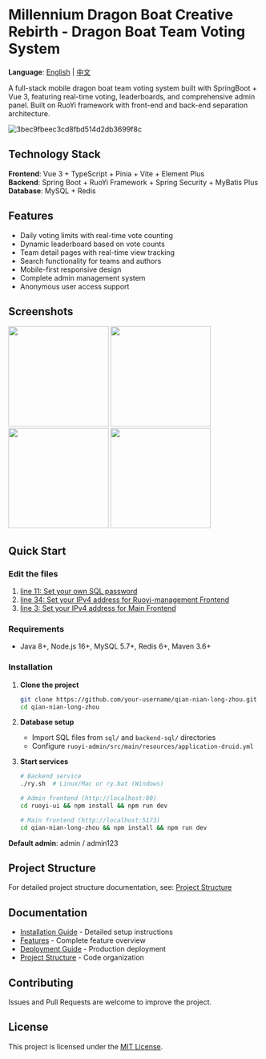 # Millennium Dragon Boat Creative Rebirth - Dragon Boat Team Voting System

**Language**: [English](./README.md) | [中文](./README.cn.md)

A full-stack mobile dragon boat team voting system built with SpringBoot + Vue 3, featuring real-time voting, leaderboards, and comprehensive admin panel. Built on RuoYi framework with front-end and back-end separation architecture.

![3bec9fbeec3cd8fbd514d2db3699f8c](https://github.com/user-attachments/assets/c576c689-01f5-4cf4-b7da-ca6ea25a901f)

## Technology Stack

**Frontend**: Vue 3 + TypeScript + Pinia + Vite + Element Plus  
**Backend**: Spring Boot + RuoYi Framework + Spring Security + MyBatis Plus  
**Database**: MySQL + Redis

## Features

- Daily voting limits with real-time vote counting
- Dynamic leaderboard based on vote counts
- Team detail pages with real-time view tracking
- Search functionality for teams and authors
- Mobile-first responsive design
- Complete admin management system
- Anonymous user access support

## Screenshots

<img src="https://github.com/user-attachments/assets/1289c5e5-f77f-49b0-84a8-8cd3a9fbe542" width ="200"> <img src="https://github.com/user-attachments/assets/2a0e9c27-a7d2-4f7f-a428-c84bd08fb66b" width ="200"> <img src="https://github.com/user-attachments/assets/c3df6fe7-4d02-4312-9a1b-0bba9b16a97c" width ="200"> <img src="https://github.com/user-attachments/assets/981add77-4450-4afa-843c-96b9149eeb19" width ="200">

## Quick Start

### Edit the files
1. [line 11: Set your own SQL password](./ruoyi-admin/src/main/resources/application-druid.yml)
2. [line 34: Set your IPv4 address for Ruoyi-management Frontend](./ruoyi-ui/vue.config.js)
3. [line 3: Set your IPv4 address for Main Frontend](./rain-of-coupon/.env.development)

### Requirements

- Java 8+, Node.js 16+, MySQL 5.7+, Redis 6+, Maven 3.6+

### Installation

1. **Clone the project**

   ```bash
   git clone https://github.com/your-username/qian-nian-long-zhou.git
   cd qian-nian-long-zhou
   ```

2. **Database setup**

   - Import SQL files from `sql/` and `backend-sql/` directories
   - Configure `ruoyi-admin/src/main/resources/application-druid.yml`

3. **Start services**

   ```bash
   # Backend service
   ./ry.sh  # Linux/Mac or ry.bat (Windows)

   # Admin frontend (http://localhost:80)
   cd ruoyi-ui && npm install && npm run dev

   # Main frontend (http://localhost:5173)
   cd qian-nian-long-zhou && npm install && npm run dev
   ```

**Default admin**: admin / admin123

## Project Structure

For detailed project structure documentation, see: [Project Structure](./docs/project-structure.md)

## Documentation

- [Installation Guide](./docs/installation.md) - Detailed setup instructions
- [Features](./docs/features.md) - Complete feature overview
- [Deployment Guide](./docs/deployment.md) - Production deployment
- [Project Structure](./docs/project-structure.md) - Code organization

## Contributing

Issues and Pull Requests are welcome to improve the project.

## License

This project is licensed under the [MIT License](LICENSE).

